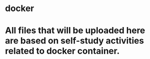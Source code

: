 # docker

# All files that will be uploaded here are based on self-study activities related to docker container.
